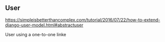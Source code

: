 ## User
https://simpleisbetterthancomplex.com/tutorial/2016/07/22/how-to-extend-django-user-model.html#abstractuser

User using a one-to-one linke
